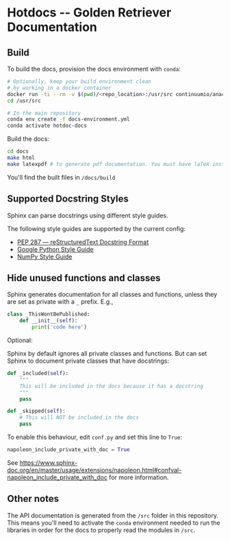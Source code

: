 # Hotdocs -- Golden Retriever Documentation

## Build

To build the docs, provision the docs environment with `conda`:

```bash
# Optionally, keep your build environment clean
# by working in a docker container
docker run -ti --rm -v $(pwd)/<repo_location>:/usr/src continuumio/anaconda3 bash
cd /usr/src

# In the main repository
conda env create -f docs-environment.yml
conda activate hotdoc-docs
```

Build the docs:

```bash
cd docs
make html
make latexpdf # to generate pdf documentation. You must have laTeX installed.
```

You'll find the built files in `/docs/build`

## Supported Docstring Styles

Sphinx can parse docstrings using different style guides.

The following style guides are supported by the current config:

- [PEP 287 — reStructuredText Docstring Format](https://www.python.org/dev/peps/pep-0287/)
- [Google Python Style Guide](https://google.github.io/styleguide/pyguide.html)
- [NumPy Style Guide](https://github.com/numpy/numpy/blob/master/doc/HOWTO_DOCUMENT.rst.txt)

## Hide unused functions and classes

Sphinx generates documentation for all classes and functions,
unless they are set as private with a `_` prefix. E.g.,

```python
class _ThisWontBePublished:
    def __init__(self):
        print('code here')
```

Optional:

Sphinx by default ignores all private classes and functions.
But can set Sphinx to document private classes that have docstrings:

```python
def _included(self):
    """
    This will be included in the docs because it has a docstring
    """
    pass

def _skipped(self):
    # This will NOT be included in the docs
    pass
```

To enable this behaviour, edit `conf.py` and set this line to `True`:

```python
napoleon_include_private_with_doc = True
```

See https://www.sphinx-doc.org/en/master/usage/extensions/napoleon.html#confval-napoleon_include_private_with_doc
for more information.

## Other notes

The API documentation is generated from the `/src` folder
in this repository. This means you'll need to activate
the `conda` environment needed to run the libraries
in order for the docs to properly read the modules in
`/src`.

